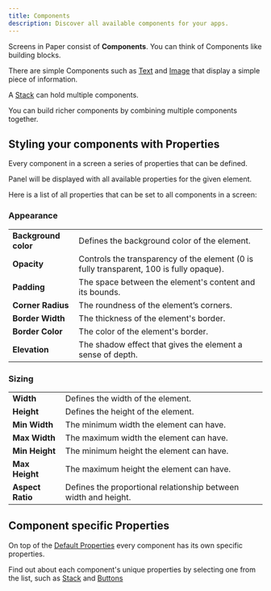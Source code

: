```yaml
---
title: Components
description: Discover all available components for your apps. 
---
```


Screens in Paper consist of **Components**. You can think of Components like building blocks.

There are simple Components such as [Text](/components/text) and [Image](/components/image) that display a
simple piece of information.

A [Stack](/components/stack) can hold multiple components.

You can build richer components by combining multiple components together.

## Styling your components with Properties

Every component in a screen a series of properties that can be defined. 

Panel will be displayed with all available properties for the given element.

Here is a list of all properties that can be set to all components in a screen:

### Appearance

|    |                                                                     |
|----------------------|-----------------------------------------------------------------------------------------|
| **Background color** | Defines the background color of the element.                                            |
| **Opacity**          | Controls the transparency of the element (0 is fully transparent, 100 is fully opaque). |
| **Padding**          | The space between the element's content and its bounds.                                 |
| **Corner Radius**    | The roundness of the element’s corners.                                                 |
| **Border Width**     | The thickness of the element's border.                                                  |
| **Border Color**     | The color of the element's border.                                                      |
| **Elevation**        | The shadow effect that gives the element a sense of depth.                              |

### Sizing

|    |                                                                     |
|------------------|-----------------------------------------------------------------|
| **Width**        | Defines the width of the element.                               |
| **Height**       | Defines the height of the element.                              |
| **Min Width**    | The minimum width the element can have.                         |
| **Max Width**    | The maximum width the element can have.                         |
| **Min Height**   | The minimum height the element can have.                        |
| **Max Height**   | The maximum height the element can have.                        |
| **Aspect Ratio** | Defines the proportional relationship between width and height. |

## Component specific Properties

On top of the [Default Properties](#default-properties) every component has its own specific properties.

Find out about each component's unique properties by selecting one from the list, such
as [Stack](/components/stack) and [Buttons](/components/buttons)